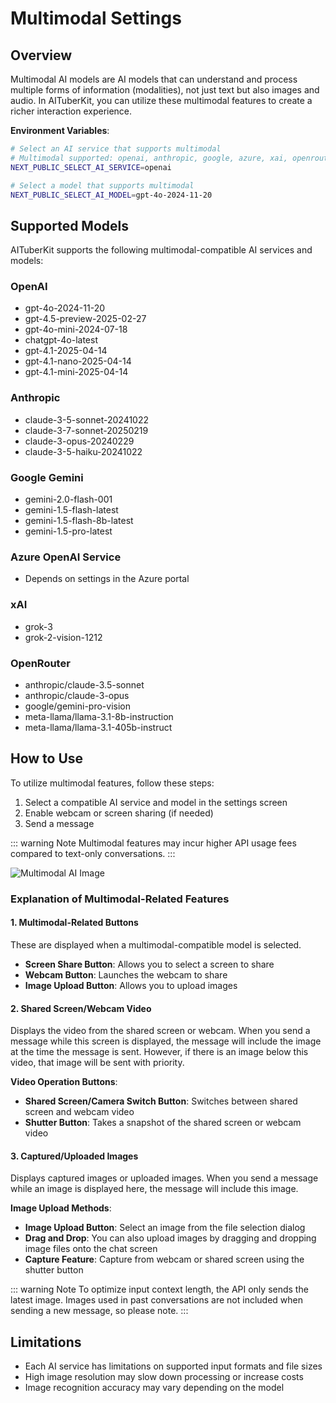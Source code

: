 # Multimodal Settings

## Overview

Multimodal AI models are AI models that can understand and process multiple forms of information (modalities), not just text but also images and audio. In AITuberKit, you can utilize these multimodal features to create a richer interaction experience.

**Environment Variables**:

```bash
# Select an AI service that supports multimodal
# Multimodal supported: openai, anthropic, google, azure, xai, openrouter
NEXT_PUBLIC_SELECT_AI_SERVICE=openai

# Select a model that supports multimodal
NEXT_PUBLIC_SELECT_AI_MODEL=gpt-4o-2024-11-20
```

## Supported Models

AITuberKit supports the following multimodal-compatible AI services and models:

### OpenAI

- gpt-4o-2024-11-20
- gpt-4.5-preview-2025-02-27
- gpt-4o-mini-2024-07-18
- chatgpt-4o-latest
- gpt-4.1-2025-04-14
- gpt-4.1-nano-2025-04-14
- gpt-4.1-mini-2025-04-14

### Anthropic

- claude-3-5-sonnet-20241022
- claude-3-7-sonnet-20250219
- claude-3-opus-20240229
- claude-3-5-haiku-20241022

### Google Gemini

- gemini-2.0-flash-001
- gemini-1.5-flash-latest
- gemini-1.5-flash-8b-latest
- gemini-1.5-pro-latest

### Azure OpenAI Service

- Depends on settings in the Azure portal

### xAI

- grok-3
- grok-2-vision-1212

### OpenRouter

- anthropic/claude-3.5-sonnet
- anthropic/claude-3-opus
- google/gemini-pro-vision
- meta-llama/llama-3.1-8b-instruction
- meta-llama/llama-3.1-405b-instruct

## How to Use

To utilize multimodal features, follow these steps:

1. Select a compatible AI service and model in the settings screen
2. Enable webcam or screen sharing (if needed)
3. Send a message

::: warning Note
Multimodal features may incur higher API usage fees compared to text-only conversations.
:::

![Multimodal AI Image](/images/ai_k3nfi.png)

### Explanation of Multimodal-Related Features

#### 1. Multimodal-Related Buttons

These are displayed when a multimodal-compatible model is selected.

- **Screen Share Button**: Allows you to select a screen to share
- **Webcam Button**: Launches the webcam to share
- **Image Upload Button**: Allows you to upload images

#### 2. Shared Screen/Webcam Video

Displays the video from the shared screen or webcam.
When you send a message while this screen is displayed, the message will include the image at the time the message is sent.
However, if there is an image below this video, that image will be sent with priority.

**Video Operation Buttons**:

- **Shared Screen/Camera Switch Button**: Switches between shared screen and webcam video
- **Shutter Button**: Takes a snapshot of the shared screen or webcam video

#### 3. Captured/Uploaded Images

Displays captured images or uploaded images.
When you send a message while an image is displayed here, the message will include this image.

**Image Upload Methods**:

- **Image Upload Button**: Select an image from the file selection dialog
- **Drag and Drop**: You can also upload images by dragging and dropping image files onto the chat screen
- **Capture Feature**: Capture from webcam or shared screen using the shutter button

::: warning Note
To optimize input context length, the API only sends the latest image. Images used in past conversations are not included when sending a new message, so please note.
:::

## Limitations

- Each AI service has limitations on supported input formats and file sizes
- High image resolution may slow down processing or increase costs
- Image recognition accuracy may vary depending on the model
